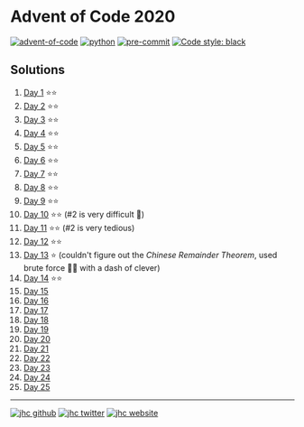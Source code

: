 # Advent of Code 2020

[![advent-of-code](https://img.shields.io/badge/Advent_of_Code-2020-F80046.svg?style=flat)](https://adventofcode.com)
[![python](https://img.shields.io/badge/Python-3.8-3776AB.svg?style=flat&logo=python&logoColor=FFDB4D)](https://www.python.org)
[![pre-commit](https://img.shields.io/badge/pre--commit-enabled-brightgreen?logo=pre-commit&logoColor=white)](https://github.com/pre-commit/pre-commit)
[![Code style: black](https://img.shields.io/badge/code%20style-black-000000.svg)](https://github.com/psf/black)

## Solutions

1. [Day 1](challenges/01_challenge.py) ⭐️⭐️
2. [Day 2](challenges/02_challenge.py) ⭐️⭐️
3. [Day 3](challenges/03_challenge.py) ⭐️⭐️
4. [Day 4](challenges/04_challenge.py) ⭐️⭐️
5. [Day 5](challenges/05_challenge.py) ⭐️⭐️
6. [Day 6](challenges/06_challenge.py) ⭐️⭐️
7. [Day 7](challenges/07_challenge.py) ⭐️⭐️
8. [Day 8](challenges/08_challenge.py) ⭐️⭐️
9. [Day 9](challenges/09_challenge.py) ⭐️⭐️
10. [Day 10](challenges/10_challenge.py) ⭐️⭐️ (#2 is very difficult 🥵)
11. [Day 11](challenges/11_challenge.py) ⭐️⭐️ (#2 is very tedious)
12. [Day 12](challenges/12_challenge.py) ⭐️⭐️
13. [Day 13](challenges/13_challenge.py) ⭐️ (couldn't figure out the *Chinese Remainder Theorem*, used brute force 💪🏼 with a dash of clever)
14. [Day 14](challenges/14_challenge.py) ⭐️⭐️
15. [Day 15](challenges/15_challenge.py)
16. [Day 16](challenges/16_challenge.py)
17. [Day 17](challenges/17_challenge.py)
18. [Day 18](challenges/18_challenge.py)
19. [Day 19](challenges/19_challenge.py)
20. [Day 20](challenges/20_challenge.py)
21. [Day 21](challenges/21_challenge.py)
22. [Day 22](challenges/22_challenge.py)
23. [Day 23](challenges/23_challenge.py)
24. [Day 24](challenges/24_challenge.py)
25. [Day 25](challenges/25_challenge.py)

---

[![jhc github](https://img.shields.io/badge/GitHub-jhrcook-181717.svg?style=flat&logo=github)](https://github.com/jhrcook)
[![jhc twitter](https://img.shields.io/badge/Twitter-@JoshDoesA-00aced.svg?style=flat&logo=twitter)](https://twitter.com/JoshDoesa)
[![jhc website](https://img.shields.io/badge/Website-Joshua_Cook-5087B2.svg?style=flat&logo=telegram)](https://joshuacook.netlify.com)
